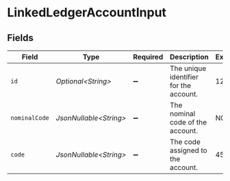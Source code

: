 # LinkedLedgerAccountInput


## Fields

| Field                                  | Type                                   | Required                               | Description                            | Example                                |
| -------------------------------------- | -------------------------------------- | -------------------------------------- | -------------------------------------- | -------------------------------------- |
| `id`                                   | *Optional\<String>*                    | :heavy_minus_sign:                     | The unique identifier for the account. | 123456                                 |
| `nominalCode`                          | *JsonNullable\<String>*                | :heavy_minus_sign:                     | The nominal code of the account.       | N091                                   |
| `code`                                 | *JsonNullable\<String>*                | :heavy_minus_sign:                     | The code assigned to the account.      | 453                                    |